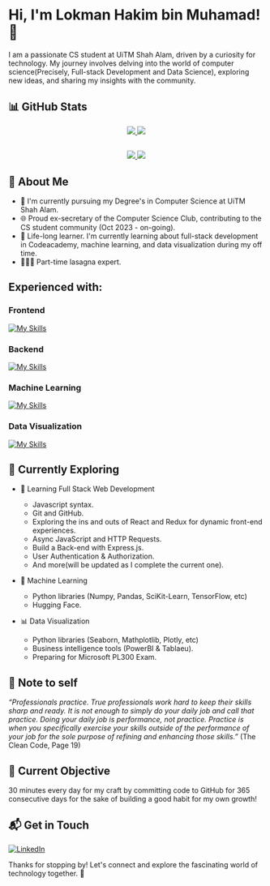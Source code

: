 # Hi, I'm Lokman Hakim bin Muhamad! 👋

I am a passionate CS student at UiTM Shah Alam, driven by a curiosity for technology. My journey involves delving into the world of computer science(Precisely, Full-stack Development and Data Science), exploring new ideas, and sharing my insights with the community.

## 📊 GitHub Stats
<p align="center">
  <a href="https://github.com/anuraghazra/github-readme-stats#gh-dark-mode-only">
    <img src="https://github-readme-stats.vercel.app/api?username=One0385&show_icons=true&theme=algolia#gh-dark-mode-only" />
  </a>
  <a href="https://github.com/anuraghazra/github-readme-stats#gh-light-mode-only">
    <img src="https://github-readme-stats.vercel.app/api?username=One0385&show_icons=true&theme=swift#gh-light-mode-only" />
  </a>
</p>

##
<p align="center">
  <a href="https://github.com/anuraghazra/convoychat#gh-dark-mode-only">
    <img src="https://github-readme-stats.vercel.app/api/top-langs?username=One0385&layout=compact&theme=algolia&langs_count=8&card_width=320#gh-dark-mode-only" />
  </a>
  <a href="https://github.com/anuraghazra/convoychat#gh-light-mode-only">
    <img src="https://github-readme-stats.vercel.app/api/top-langs?username=One0385&layout=compact&theme=swift&langs_count=8&card_width=320#gh-light-mode-only" />
  </a>
</p>

## 🚀 About Me

- 🔭 I'm currently pursuing my Degree's in Computer Science at UiTM Shah Alam.
- 🌐 Proud ex-secretary of the Computer Science Club, contributing to the CS student community (Oct 2023 - on-going).
- 🏫 Life-long learner. I'm currently learning about full-stack development in Codeacademy, machine learning, and data visualization during my off time.
- 👨🏻‍🍳 Part-time lasagna expert.


## Experienced with:
### Frontend
[![My Skills](https://skillicons.dev/icons?i=html,css,js)](https://skillicons.dev)
### Backend
[![My Skills](https://skillicons.dev/icons?i=js,python,java)](https://skillicons.dev)
### Machine Learning
[![My Skills](https://skillicons.dev/icons?i=python)](https://skillicons.dev)
### Data Visualization
[![My Skills](https://skillicons.dev/icons?i=python)](https://skillicons.dev)

## 🌱 Currently Exploring

- 🚀 Learning Full Stack Web Development
  - Javascript syntax.
  - Git and GitHub.
  - Exploring the ins and outs of React and Redux for dynamic front-end experiences.
  - Async JavaScript and HTTP Requests.
  - Build a Back-end with Express.js.
  - User Authentication & Authorization.
  - And more(will be updated as I complete the current one).

- 🤖 Machine Learning
  - Python libraries (Numpy, Pandas, SciKit-Learn, TensorFlow, etc)
  - Hugging Face.

- 📊 Data Visualization
  - Python libraries (Seaborn, Mathplotlib, Plotly, etc) 
  - Business intelligence tools (PowerBI & Tablaeu).
  - Preparing for Microsoft PL300 Exam.

## 📜 Note to self
_“Professionals practice. True professionals work hard to keep their skills sharp and ready. It is not enough to simply do your daily job and call that practice. Doing your daily job is performance, not practice. Practice is when you specifically exercise your skills outside of the performance of your job for the sole purpose of refining and enhancing those skills.”_ (The Clean Code, Page 19)

## 🎯 Current Objective
30 minutes every day for my craft by committing code to GitHub for 365 consecutive days for the sake of building a good habit for my own growth!

## 📬 Get in Touch
[![LinkedIn](https://skillicons.dev/icons?i=linkedin)](https://www.linkedin.com/in/lokman-hakim-muhamad-30a24b214)

Thanks for stopping by! Let's connect and explore the fascinating world of technology together. 🚀
